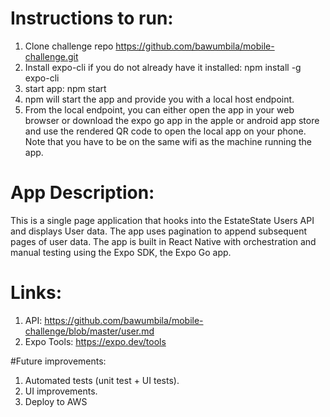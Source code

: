 # Instructions to run: 
1. Clone challenge repo https://github.com/bawumbila/mobile-challenge.git
2. Install expo-cli if you do not already have it installed:
    npm install -g expo-cli
3. start app: 
    npm start
4. npm will start the app and provide you with a local host endpoint. 
5. From the local endpoint, you can either open the app in your web browser or download the expo go app in the apple or android app store and use the rendered QR code to open the local app on your phone. Note that you have to be on the same wifi as the machine running the app. 

# App Description:

This is a single page application that hooks into the EstateState Users API and displays User data. The app uses pagination to append subsequent pages of user data. The app is built in React Native with orchestration and manual testing using the Expo SDK, the Expo Go app. 

# Links: 
1. API: https://github.com/bawumbila/mobile-challenge/blob/master/user.md
2. Expo Tools: https://expo.dev/tools

#Future improvements:
1. Automated tests (unit test + UI tests).
2. UI improvements. 
3. Deploy to AWS
